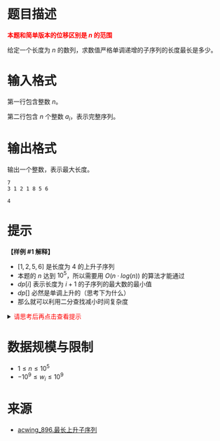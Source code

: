 # 题目描述

**<font color="#FF0000">本题和简单版本的位移区别是 $n$ 的范围</font>**

给定一个长度为 $n$ 的数列，求数值严格单调递增的子序列的长度最长是多少。


# 输入格式

第一行包含整数 $n$。

第二行包含 $n$ 个整数 $a_i$，表示完整序列。


# 输出格式

输出一个整数，表示最大长度。

```input1
7
3 1 2 1 8 5 6
```

```output1
4
```

# 提示
**【样例 #1 解释】**
* $[1, 2, 5, 6]$ 是长度为 $4$ 的上升子序列
* 本题的 $n$ 达到 $10^5$，所以需要用 $O(n\cdot log(n))$ 的算法才能通过
* $dp[i]$ 表示长度为 $i + 1$ 的子序列的最大数的最小值
* $dp[]$ 必然是单调上升的（思考下为什么）
* 那么就可以利用二分查找减小时间复杂度

<details>
<summary><font color="#FF0000">请思考后再点击查看提示</font></summary>

</details>

# 数据规模与限制
* $1 \leq n \leq 10^5$
* $-10^9 \leq w_i \leq 10^9$

# 来源
* [acwing_896.最长上升子序列](https://www.acwing.com/problem/content/898/)